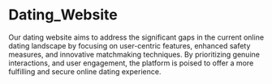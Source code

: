 # Dating_Website
Our dating website aims to address the significant gaps in the current online dating landscape by focusing on user-centric features, enhanced safety measures, and innovative matchmaking techniques. By prioritizing genuine interactions, and user engagement, the platform is poised to offer a more fulfilling and secure online dating experience.
